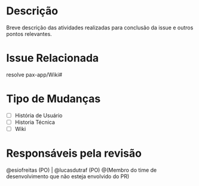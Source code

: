 # Descrição
Breve descrição das atividades realizadas para conclusão da issue e outros pontos relevantes.

# Issue Relacionada

<!---Linkar todas as issues envolvidas no PR seguindo a estrutura resolve #1, pois quando o PR é aceito todas as issues são fechadas--->
resolve pax-app/Wiki#

# Tipo de Mudanças

- [ ] História de Usuário
- [ ] Historia Técnica
- [ ] Wiki

# Responsáveis pela revisão

@esiofreitas (PO) | @lucasdutraf (PO)
@(Membro do time de desenvolvimento que não esteja envolvido do PR)
